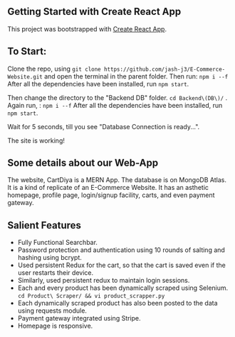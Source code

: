 ## Getting Started with Create React App

This project was bootstrapped with [Create React App](https://github.com/facebook/create-react-app).

## To Start:

Clone the repo, using ```git clone https://github.com/jash-j3/E-Commerce-Website.git``` and open the terminal in the parent folder.
Then run: ```npm i --f```
After all the dependencies have been installed, run ```npm start```.

Then change the directory to the "Backend DB" folder. ```cd Backend\(DB\)/``` .
Again run, : ```npm i --f```
After all the dependencies have been installed, run ```npm start```.


Wait for 5 seconds, till you see "Database Connection is ready...".

The site is working!

## Some details about our Web-App
The website, CartDiya is a MERN App. The database is on MongoDB Atlas. It is a kind of replicate of an E-Commerce Website. It has an asthetic homepage, profile page, login/signup facility, carts, and even payment gateway. 


##  Salient Features
* Fully Functional Searchbar.
* Password protection and authentication using 10 rounds of salting and hashing using bcrypt.
* Used persistent Redux for the cart, so that the cart is saved even if the user restarts their device.
* Similarly, used persistent redux to maintain login sessions.
* Each and every product has been dynamically scraped using Selenium. ```cd Product\ Scraper/ && vi product_scrapper.py```
* Each dynamically scraped product has also been posted to the data using requests module.
* Payment gateway integrated using Stripe.
* Homepage is responsive.
  
  
